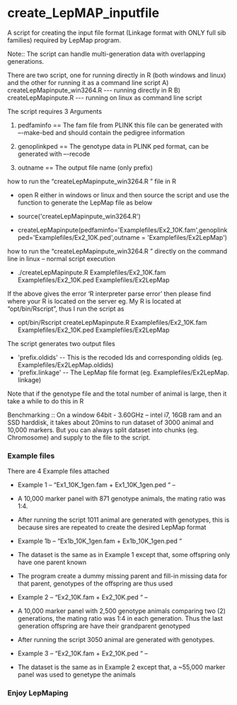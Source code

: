 # create_LepMAP_inputfile
A script for creating the input file format (Linkage format with ONLY full sib families) required by LepMap program.

Note:: The script can handle multi-generation data with overlapping generations.

There are two script, one for running directly in R (both windows and linux) and the other for running it as a command line script 
 A)	createLepMapinpute_win3264.R     --- running directly in R
 B)	createLepMapinpute.R             --- running on linux as command line script

The script requires 3 Arguments
 1. pedfaminfo     == The fam file from PLINK this file can be generated with –-make-bed and should contain the pedigree information 
 
 2. genoplinkped   == The genotype data in PLINK ped format, can be generated with –-recode

 3. outname        == The output file name (only prefix)

how to run the “createLepMapinpute_win3264.R ” file in R

* open R either in windows or linux and then source the script and use the function to generate the LepMap file as below
 
 * source('createLepMapinpute_win3264.R')
 * createLepMapinpute(pedfaminfo='Examplefiles/Ex2_10K.fam',genoplinkped='Examplefiles/Ex2_10K.ped',outname = 'Examplefiles/Ex2LepMap')

how to run the “createLepMapinpute_win3264.R ” directly on the command line in linux – normal script execution

* ./createLepMapinpute.R Examplefiles/Ex2_10K.fam Examplefiles/Ex2_10K.ped Examplefiles/Ex2LepMap

If the above gives the error ‘R interpreter parse error’ then please find where your R is located on the server eg. My R is located at “opt/bin/Rscript”, thus I run the script as 

* opt/bin/Rscript createLepMapinpute.R Examplefiles/Ex2_10K.fam Examplefiles/Ex2_10K.ped Examplefiles/Ex2LepMap

The script generates two output files 

* 'prefix.oldids'   -- This is the recoded Ids and corresponding oldids (eg. Examplefiles/Ex2LepMap.oldids)
* 'prefix.linkage'  -- The LepMap file format (eg. Examplefiles/Ex2LepMap. linkage)

Note that if the genotype file and the total number of animal is large, then it take a while to do this in R

Benchmarking :: On a window 64bit - 3.60GHz – intel i7, 16GB ram and an SSD harddisk, it takes about 20mins to run dataset of 3000 animal and 10,000 markers. But you can always split dataset into chunks (eg. Chromosome) and supply to the file to the script.

### Example files

There are 4 Example files attached 

* Example 1 – “Ex1_10K_1gen.fam + Ex1_10K_1gen.ped “ – 
 * A 10,000 marker panel with 871 genotype animals, the mating ratio was 1:4.
 * After running the script 1011 animal are generated with genotypes, this is because sires are repeated to create the desired LepMap format

* Example 1b – “Ex1b_10K_1gen.fam + Ex1b_10K_1gen.ped “ 
 * The dataset is the same as in Example 1 except that, some offspring only have one parent known
 * The program create a dummy missing parent and fill-in missing data for that parent, genotypes of the offspring are thus used

* Example 2 – “Ex2_10K.fam + Ex2_10K.ped “ – 
 * A 10,000 marker panel with 2,500 genotype animals comparing two (2) generations, the mating ratio was 1:4 in each generation. Thus the last generation offspring are have their grandparent genotyped 
 * After running the script 3050 animal are generated with genotypes.

* Example 3 – “Ex2_10K.fam + Ex2_10K.ped “ – 
 * The dataset is the same as in Example 2 except that, a ~55,000 marker panel was used to genetype the animals

### Enjoy LepMaping 
